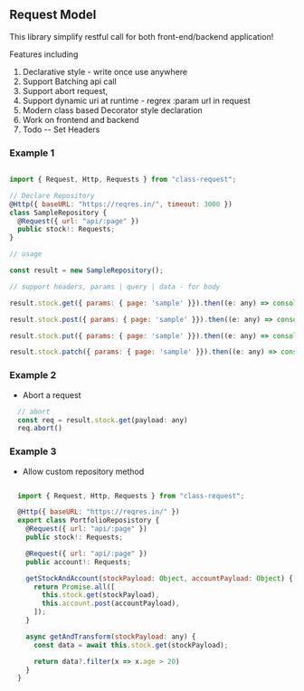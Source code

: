 ## Request Model

This library simplify restful call for both front-end/backend application!

Features including

1. Declarative style - write once use anywhere
2. Support Batching api call
3. Support abort request,
4. Support dynamic uri at runtime - regrex :param url in request
5. Modern class based Decorator style declaration
6. Work on frontend and backend
7. Todo -- Set Headers

### Example 1

```javascript

import { Request, Http, Requests } from "class-request";

// Declare Repository
@Http({ baseURL: "https://reqres.in/", timeout: 3000 })
class SampleRepository {
  @Request({ url: "api/:page" })
  public stock!: Requests;
}

// usage

const result = new SampleRepository();

// support headers, params | query | data - for body

result.stock.get({ params: { page: 'sample' }}).then((e: any) => console.log(e.status));

result.stock.post({ params: { page: 'sample' }}).then((e: any) => console.log(e.status));

result.stock.put({ params: { page: 'sample' }}).then((e: any) => console.log(e.status));

result.stock.patch({ params: { page: 'sample' }}).then((e: any) => console.log(e.status));
```

### Example 2

- Abort a request

```javascript
  // abort
  const req = result.stock.get(payload: any)
  req.abort()

```

### Example 3

- Allow custom repository method

```javascript

  import { Request, Http, Requests } from "class-request";

  @Http({ baseURL: "https://reqres.in/" })
  export class PortfolioReposistory {
    @Request({ url: "api/:page" })
    public stock!: Requests;

    @Request({ url: "api/:page" })
    public account!: Requests;

    getStockAndAccount(stockPayload: Object, accountPayload: Object) {
      return Promise.all([
        this.stock.get(stockPayload),
        this.account.post(accountPayload),
      ]);
    }

    async getAndTransform(stockPayload: any) {
      const data = await this.stock.get(stockPayload);

      return data?.filter(x => x.age > 20)
    }
  }

```
